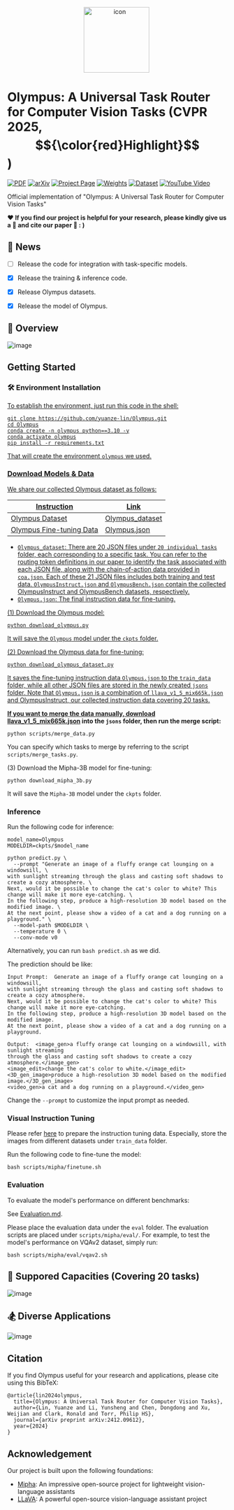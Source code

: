 <p align="center"><img src="https://github.com/yuanze-lin/Olympus/blob/main/asset/olympus.png" alt="icon" width="150" height="150" style="vertical-align:middle; margin-right:5px;" /></p>

# Olympus: A Universal Task Router for Computer Vision Tasks (CVPR 2025, $${\color{red}Highlight}$$)  <br />

[![PDF](https://img.shields.io/badge/PDF-Download-orange?style=flat-square&logo=adobeacrobatreader&logoColor=white)](https://arxiv.org/pdf/2412.09612)
[![arXiv](https://img.shields.io/badge/arXiv-2412.09612-b31b1b.svg)](https://arxiv.org/abs/2412.09612)
[![Project Page](https://img.shields.io/badge/Project%20Page-Visit%20Now-0078D4?style=flat-square&logo=googlechrome&logoColor=white)](https://yuanze-lin.me/Olympus_page/)
[![Weights](https://img.shields.io/badge/%F0%9F%A4%97%20Hugging%20Face-Model-FFD21E)](https://huggingface.co/Yuanze/Olympus)
[![Dataset](https://img.shields.io/badge/%F0%9F%A4%97%20Hugging%20Face-Dataset-FFD21E)](https://huggingface.co/datasets/Yuanze/Olympus)
[![YouTube Video](https://img.shields.io/badge/YouTube%20Video-FF0000?style=flat-square&logo=youtube&logoColor=white)](https://www.youtube.com/watch?v=NejCq1mgZTM)

Official implementation of "Olympus: A Universal Task Router for Computer Vision Tasks" 

**:hearts: If you find our project is helpful for your research, please kindly give us a :star2: and cite our paper :bookmark_tabs:   : )**

## :mega:  News
- [ ] Release the code for integration with task-specific models.
- [x] Release the training & inference code.
- [x] Release Olympus datasets.
- [x] Release the model of Olympus.


## :low_brightness: Overview 

![image](https://github.com/yuanze-lin/Olympus/blob/main/asset/overview.png)

  
## Getting Started

### :hammer_and_wrench: Environment Installation <a href="#install" id="install"/>
To establish the environment, just run this code in the shell:
```
git clone https://github.com/yuanze-lin/Olympus.git
cd Olympus
conda create -n olympus python==3.10 -y
conda activate olympus
pip install -r requirements.txt
```
That will create the environment ```olympus``` we used.

### Download Models & Data ###
We share our collected Olympus dataset as follows:

| Instruction    | Link |
|---------|------|
| Olympus Dataset | [Olympus_dataset](https://huggingface.co/datasets/Yuanze/Olympus) |
| Olympus Fine-tuning Data | [Olympus.json](https://huggingface.co/datasets/Yuanze/Olympus/blob/main/Olympus.json) |

- ```Olympus_dataset```: There are 20 JSON files under ```20 individual tasks``` folder, each corresponding to a specific task. You can refer to the routing token definitions in our paper to identify the task associated with each JSON file, along with the chain-of-action data provided in ```coa.json```. Each of these 21 JSON files includes both training and test data. ```OlympusInstruct.json``` and ```OlympusBench.json``` contain the collected OlympusInstruct and OlympusBench datasets, respectively.
- ```Olympus.json```: The final instruction data for fine-tuning.


(1) Download the Olympus model:
```
python download_olympus.py
```
It will save the ```Olympus``` model under the ```ckpts``` folder.

(2) Download the Olympus data for fine-tuning:
```
python download_olympus_dataset.py
```
It saves the fine-tuning instruction data ```Olympus.json``` to the ```train_data``` folder, while all other JSON files are stored in the newly created ```jsons``` folder. Note that ```Olympus.json``` is a combination of ```llava_v1_5_mix665k.json``` and OlympusInstruct, our collected instruction data covering 20 tasks.

**If you want to merge the data manually, download [llava_v1_5_mix665k.json](https://huggingface.co/datasets/liuhaotian/LLaVA-Instruct-150K/blob/main/llava_v1_5_mix665k.json) into the ```jsons``` folder, then run the merge script:**

```
python scripts/merge_data.py
```
You can specify which tasks to merge by referring to the script ```scripts/merge_tasks.py```.

(3) Download the Mipha-3B model for fine-tuning:
```
python download_mipha_3b.py
```
It will save the ```Mipha-3B``` model under the ```ckpts``` folder.

### Inference

Run the following code for inference: 
```
model_name=Olympus
MODELDIR=ckpts/$model_name

python predict.py \
  --prompt "Generate an image of a fluffy orange cat lounging on a windowsill, \
with sunlight streaming through the glass and casting soft shadows to create a cozy atmosphere. \
Next, would it be possible to change the cat's color to white? This change will make it more eye-catching. \
In the following step, produce a high-resolution 3D model based on the modified image. \
At the next point, please show a video of a cat and a dog running on a playground." \
  --model-path $MODELDIR \
  --temperature 0 \
  --conv-mode v0
```
Alternatively, you can run ```bash predict.sh``` as we did. 

The prediction should be like:
```
Input Prompt:  Generate an image of a fluffy orange cat lounging on a windowsill,
with sunlight streaming through the glass and casting soft shadows to create a cozy atmosphere.
Next, would it be possible to change the cat's color to white? This change will make it more eye-catching.
In the following step, produce a high-resolution 3D model based on the modified image.
At the next point, please show a video of a cat and a dog running on a playground.

Output:  <image_gen>a fluffy orange cat lounging on a windowsill, with sunlight streaming
through the glass and casting soft shadows to create a cozy atmosphere.</image_gen>
<image_edit>change the cat's color to white.</image_edit>
<3D_gen_image>produce a high-resolution 3D model based on the modified image.</3D_gen_image>
<video_gen>a cat and a dog running on a playground.</video_gen>
```
Change the ```--prompt``` to customize the input prompt as needed.

### Visual Instruction Tuning
Please refer [here](https://github.com/haotian-liu/LLaVA/blob/9a26bd1435b4ac42c282757f2c16d34226575e96/README.md#visual-instruction-tuning) to prepare the instruction tuning data. Especially, store the images from different datasets under ```train_data``` folder.

Run the following code to fine-tune the model: 
```
bash scripts/mipha/finetune.sh
```

### Evaluation
To evaluate the model's performance on different benchmarks:

See [Evaluation.md](https://github.com/haotian-liu/LLaVA/blob/main/docs/Evaluation.md).

Please place the evaluation data under the ```eval``` folder. The evaluation scripts are placed under ```scripts/mipha/eval/```.
For example, to test the model's performance on VQAv2 dataset, simply run:

```
bash scripts/mipha/eval/vqav2.sh
```

## :crystal_ball: Suppored Capacities (Covering 20 tasks)

![image](https://github.com/yuanze-lin/Olympus/blob/main/asset/capacities.png)


## :snowboarder: Diverse Applications

![image](https://github.com/yuanze-lin/Olympus/blob/main/asset/application.png)

## Citation

If you find Olympus useful for your research and applications, please cite using this BibTeX:

```
@article{lin2024olympus,
  title={Olympus: A Universal Task Router for Computer Vision Tasks},
  author={Lin, Yuanze and Li, Yunsheng and Chen, Dongdong and Xu, Weijian and Clark, Ronald and Torr, Philip HS},
  journal={arXiv preprint arXiv:2412.09612},
  year={2024}
}
```

## Acknowledgement
Our project is built upon the following foundations:

- [Mipha](https://github.com/xmoanvaf/llava-phi): An impressive open-source project for lightweight vision-language assistants
- [LLaVA](https://github.com/haotian-liu/LLaVA): A powerful open-source vision-language assistant project
